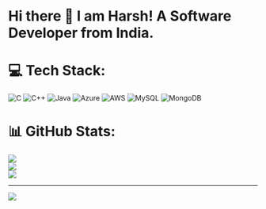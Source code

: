 <h1>
  Hi there 👋 I am Harsh!
  A Software Developer from India.
</h1>


# 💻 Tech Stack:
![C](https://img.shields.io/badge/c-%2300599C.svg?style=for-the-badge&logo=c&logoColor=white) ![C++](https://img.shields.io/badge/c++-%2300599C.svg?style=for-the-badge&logo=c%2B%2B&logoColor=white) ![Java](https://img.shields.io/badge/java-%23ED8B00.svg?style=for-the-badge&logo=java&logoColor=white) ![Azure](https://img.shields.io/badge/azure-%230072C6.svg?style=for-the-badge&logo=azure-devops&logoColor=white) ![AWS](https://img.shields.io/badge/AWS-%23FF9900.svg?style=for-the-badge&logo=amazon-aws&logoColor=white) ![MySQL](https://img.shields.io/badge/mysql-%2300f.svg?style=for-the-badge&logo=mysql&logoColor=white) ![MongoDB](https://img.shields.io/badge/MongoDB-%234ea94b.svg?style=for-the-badge&logo=mongodb&logoColor=white)
# 📊 GitHub Stats:
![](https://github-readme-stats.vercel.app/api?username=harshh07&theme=react&hide_border=false&include_all_commits=false&count_private=false)<br/>
![](https://github-readme-streak-stats.herokuapp.com/?user=harshh07&theme=react&hide_border=false)<br/>
![](https://github-readme-stats.vercel.app/api/top-langs/?username=harshh07&theme=react&hide_border=false&include_all_commits=false&count_private=false&layout=compact)

---
[![](https://visitcount.itsvg.in/api?id=harshh07&icon=0&color=0)](https://visitcount.itsvg.in)

<!--
**harshh07/harshh07** is a ✨ _special_ ✨ repository because its `README.md` (this file) appears on your GitHub profile.
-->

